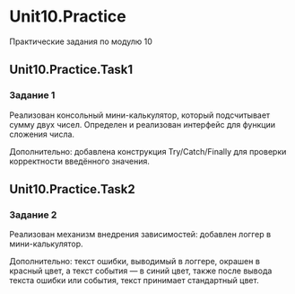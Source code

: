 # Unit10.Practice
Практические задания по модулю 10

## Unit10.Practice.Task1
### Задание 1
Реализован консольный мини-калькулятор, который подсчитывает сумму двух чисел. Определен и реализован интерфейс для функции сложения числа.

Дополнительно: добавлена конструкция Try/Catch/Finally для проверки корректности введённого значения.

## Unit10.Practice.Task2
### Задание 2
Реализован механизм внедрения зависимостей: добавлен логгер в мини-калькулятор.

Дополнительно: текст ошибки, выводимый в логгере, окрашен в красный цвет, а текст события — в синий цвет, также после вывода текста ошибки или события, текст принимает стандартный цвет.
